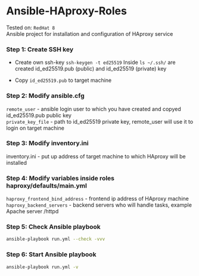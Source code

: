 # Ansible-HAproxy-Roles
Tested on: `RedHat 8` \
Ansible project for installation and configuration of HAproxy service


### Step 1: Create SSH key
 * Create own ssh-key `ssh-keygen -t ed25519`
    Inside `ls ~/.ssh/` are created  id_ed25519.pub (public) and  id_ed25519 (private) key

* Copy `id_ed25519.pub` to target machine

### Step 2: Modify ansible.cfg
`remote_user` - ansible login user to which you have created and copyed id_ed25519.pub public key \
`private_key_file` - path to id_ed25519 private key, remote_user will use it to login on target machine

### Step 3: Modify inventory.ini
inventory.ini - put up address of target machine to which HAproxy will be installed

### Step 4: Modify variables inside roles haproxy/defaults/main.yml
`haproxy_frontend_bind_address` - frontend ip address of HAproxy machine \
`haproxy_backend_servers` - backend servers who will handle tasks, example Apache server /httpd

### Step 5: Check Ansible playbook
```bash
ansible-playbook run.yml --check -vvv
```

### Step 6: Start Ansible playbook
```bash
ansible-playbook run.yml -v
```